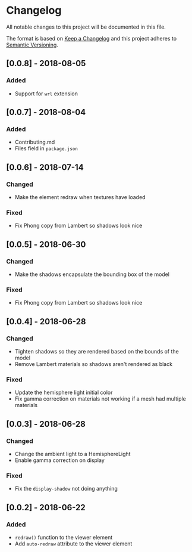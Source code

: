 # Changelog
All notable changes to this project will be documented in this file.

The format is based on [Keep a Changelog](http://keepachangelog.com/en/1.0.0/)
and this project adheres to [Semantic Versioning](http://semver.org/spec/v2.0.0.html).

## [0.0.8] - 2018-08-05
### Added
- Support for `wrl` extension

## [0.0.7] - 2018-08-04
### Added
- Contributing.md
- Files field in `package.json`

## [0.0.6] - 2018-07-14
### Changed
- Make the element redraw when textures have loaded

### Fixed
- Fix Phong copy from Lambert so shadows look nice

## [0.0.5] - 2018-06-30
### Changed
- Make the shadows encapsulate the bounding box of the model

### Fixed
- Fix Phong copy from Lambert so shadows look nice

## [0.0.4] - 2018-06-28
### Changed
- Tighten shadows so they are rendered based on the bounds of the model
- Remove Lambert materials so shadows aren't rendered as black

### Fixed
- Update the hemisphere light initial color
- Fix gamma correction on materials not working if a mesh had multiple materials

## [0.0.3] - 2018-06-28
### Changed
- Change the ambient light to a HemisphereLight
- Enable gamma correction on display

### Fixed
- Fix the `display-shadow` not doing anything

## [0.0.2] - 2018-06-22
### Added
- `redraw()` function to the viewer element
- Add `auto-redraw` attribute to the viewer element
